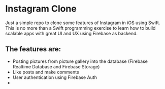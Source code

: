 # Instagram Clone
Just a simple repo to clone some features of Instagram in iOS using Swift. This is no more than a Swift programming exercise to learn how to build scalable apps with great UI and UX using Firebase as backend.
## The features are:
- Posting pictures from picture gallery into the database (Firebase Realtime Database and Firebase Storage)
- Like posts and make comments
- User authentication using Firebase Auth
- 

